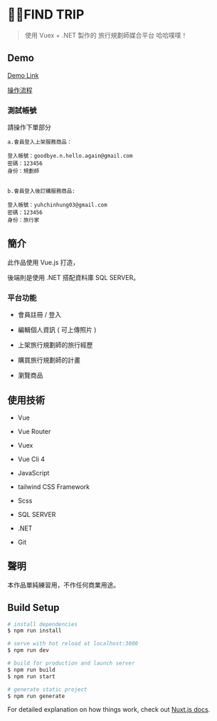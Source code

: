 #  🖖FIND TRIP 

> 使用 Vuex + .NET 製作的  旅行規劃師媒合平台 哈哈噗噗！


## Demo

[Demo Link](http://findtrip.rocket-coding.com/#/home)

[操作流程](https://docs.google.com/document/d/1WIxCMDcl0qWahHj2G2RMcnO7hiW48IQ4O4KRH8r50AM/edit?usp=sharing)

### 測試帳號

請操作下單部分
```
a.會員登入上架服務商品：

登入帳號：goodbye.n.hello.again@gmail.com
密碼：123456
身份：規劃師

  
b.會員登入後訂購服務商品:

登入帳號：yuhchinhung03@gmail.com
密碼：123456
身份：旅行家

```

## 簡介

此作品使用 Vue.js 打造，

後端則是使用 .NET 搭配資料庫 SQL SERVER。

### 平台功能

* 會員註冊 / 登入 

* 編輯個人資訊 ( 可上傳照片 )

* 上架旅行規劃師的旅行經歷

* 購買旅行規劃師的計畫

* 瀏覽商品

## 使用技術

* Vue
  
* Vue Router

* Vuex

* Vue Cli 4

* JavaScript

* tailwind CSS Framework

* Scss

* SQL SERVER

* .NET

* Git



## 聲明
本作品單純練習用，不作任何商業用途。

## Build Setup

```bash
# install dependencies
$ npm run install

# serve with hot reload at localhost:3000
$ npm run dev

# build for production and launch server
$ npm run build
$ npm run start

# generate static project
$ npm run generate
```

For detailed explanation on how things work, check out [Nuxt.js docs](https://nuxtjs.org).

